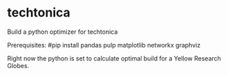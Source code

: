 # techtonica
Build a python optimizer for techtonica

Prerequisites:
#pip install pandas pulp matplotlib networkx graphviz

Right now the python is set to calculate optimal build for a Yellow Research Globes.

